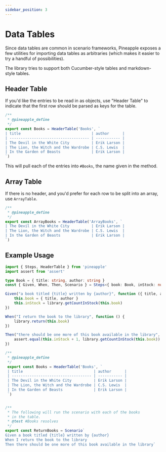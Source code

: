 ```yaml
---
sidebar_position: 3
---
```


# Data Tables

Since data tables are common in scenario frameworks, Pineapple exposes a few utilities for importing data tables as arbitraries (which makes it easier to try a handful of possibilities).

The library tries to support both Cucumber-style tables and markdown-style tables.

## Header Table

If you'd like the entries to be read in as objects, use "Header Table" to indicate that the first row should be parsed as keys for the table.

```js
/**
 * @pineapple_define
 */
export const Books = HeaderTable('Books', `
| title                                | author      |
| ------------------------------------ | ----------- |
| The Devil in the White City          | Erik Larson |
| The Lion, the Witch and the Wardrobe | C.S. Lewis  |
| In the Garden of Beasts              | Erik Larson |
`)
```

This will pull each of the entries into `#Books`, the name given in the method.

## Array Table

If there is no header, and you'd prefer for each row to be split into an array, use `ArrayTable`.

```js
/**
 * @pineapple_define
 */
export const ArrayBooks = HeaderTable('ArrayBooks', `
| The Devil in the White City          | Erik Larson |
| The Lion, the Witch and the Wardrobe | C.S. Lewis  |
| In the Garden of Beasts              | Erik Larson |
`)
```

## Example Usage

```ts
import { Steps, HeaderTable } from 'pineapple'
import assert from 'assert'

type Book = { title: string, author: string }
const { Given, When, Then, Scenario } = Steps<{ book: Book, inStock: number }>()

Given("a book titled {title} written by {author}", function ({ title, author }) {
    this.book = { title, author }
    this.inStock = library.getCountInStock(this.book)
})

When("I return the book to the library", function () {
    library.return(this.book)
})

Then("there should be one more of this book available in the library", function () {
    assert.equal(this.inStock + 1, library.getCountInStock(this.book))
})

/**
 * @pineapple_define
 */
 export const Books = HeaderTable('Books', `
 | title                                | author      |
 | ------------------------------------ | ----------- |
 | The Devil in the White City          | Erik Larson |
 | The Lion, the Witch and the Wardrobe | C.S. Lewis  |
 | In the Garden of Beasts              | Erik Larson |
 `)


/**
 * The following will run the scenario with each of the books
 * in the table.
 * @test #Books resolves
 */
export const ReturnBooks = Scenario`
Given a book titled {title} written by {author}
When I return the book to the library
Then there should be one more of this book available in the library`
```
